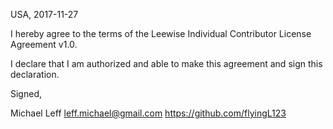 USA, 2017-11-27

I hereby agree to the terms of the Leewise Individual Contributor License
Agreement v1.0.

I declare that I am authorized and able to make this agreement and sign this
declaration.

Signed,

Michael Leff leff.michael@gmail.com https://github.com/flyingL123
